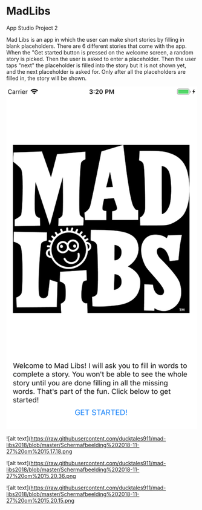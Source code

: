 # MadLibs
App Studio Project 2

Mad Libs is an app in which the user can make short stories by filling in blank placeholders. 
There are 6 different stories that come with the app. When the "Get started button is pressed on the welcome screen, a 
random story is picked. Then the user is asked to enter a placeholder. Then the user taps "next" the placeholder is filled
into the story but it is not shown yet, and the next placeholder is asked for. Only after all the placeholders are filled in, 
the story will be shown.

![alt text](https://raw.githubusercontent.com/ducktales911/mad-libs2018/master/Schermafbeelding%202018-11-27%20om%2015.20.26.png)

![alt text](https://raw.githubusercontent.com/ducktales911/mad-libs2018/blob/master/Schermafbeelding%202018-11-27%20om%2015.17.18.png

![alt text](https://raw.githubusercontent.com/ducktales911/mad-libs2018/blob/master/Schermafbeelding%202018-11-27%20om%2015.20.36.png

![alt text](https://raw.githubusercontent.com/ducktales911/mad-libs2018/blob/master/Schermafbeelding%202018-11-27%20om%2015.20.15.png

